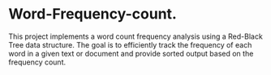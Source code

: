 # Word-Frequency-count.
This project implements a word count frequency analysis using a Red-Black Tree data structure. The goal is to efficiently track the frequency of each word in a given text or document and provide sorted output based on the frequency count.
